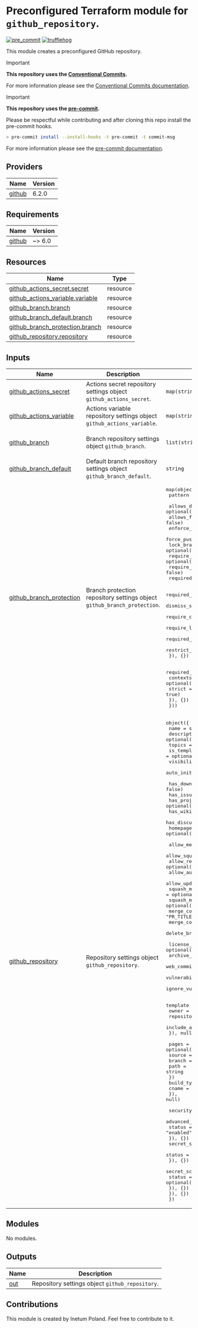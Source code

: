 # Preconfigured Terraform module for `github_repository`.

[![pre_commit](https://github.com/Inetum-Poland/tf-module-github-repository/actions/workflows/pre_commit.yml/badge.svg)](https://github.com/Inetum-Poland/tf-module-github-repository/actions/workflows/pre_commit.yml) [![trufflehog](https://github.com/Inetum-Poland/tf-module-github-repository/actions/workflows/trufflehog.yaml/badge.svg)](https://github.com/Inetum-Poland/tf-module-github-repository/actions/workflows/trufflehog.yaml)

This module creates a preconfigured GitHub repository.

> [!IMPORTANT]
> __This repository uses the [Conventional Commits](https://www.conventionalcommits.org/).__
>
> For more information please see the [Conventional Commits documentation](https://www.conventionalcommits.org/en/v1.0.0/#summary).

> [!IMPORTANT]
> __This repository uses the [pre-commit](https://pre-commit.com/).__
>
> Please be respectful while contributing and after cloning this repo install the pre-commit hooks.
> ```bash
> > pre-commit install --install-hooks -t pre-commit -t commit-msg
> ```
> For more information please see the [pre-commit documentation](https://pre-commit.com/).

<!-- BEGIN_AUTOMATED_TF_DOCS_BLOCK -->
## Providers

| Name | Version |
|------|---------|
| <a name="provider_github"></a> [github](#provider\_github) | 6.2.0 |

## Requirements

| Name | Version |
|------|---------|
| <a name="requirement_github"></a> [github](#requirement\_github) | ~> 6.0 |

## Resources

| Name | Type |
|------|------|
| [github_actions_secret.secret](https://registry.terraform.io/providers/integrations/github/latest/docs/resources/actions_secret) | resource |
| [github_actions_variable.variable](https://registry.terraform.io/providers/integrations/github/latest/docs/resources/actions_variable) | resource |
| [github_branch.branch](https://registry.terraform.io/providers/integrations/github/latest/docs/resources/branch) | resource |
| [github_branch_default.branch](https://registry.terraform.io/providers/integrations/github/latest/docs/resources/branch_default) | resource |
| [github_branch_protection.branch](https://registry.terraform.io/providers/integrations/github/latest/docs/resources/branch_protection) | resource |
| [github_repository.repository](https://registry.terraform.io/providers/integrations/github/latest/docs/resources/repository) | resource |

## Inputs

| Name | Description | Type | Default | Required |
|------|-------------|------|---------|:--------:|
| <a name="input_github_actions_secret"></a> [github\_actions\_secret](#input\_github\_actions\_secret) | Actions secret repository settings object `github_actions_secret`. | `map(string)` | `{}` | no |
| <a name="input_github_actions_variable"></a> [github\_actions\_variable](#input\_github\_actions\_variable) | Actions variable repository settings object `github_actions_variable`. | `map(string)` | `{}` | no |
| <a name="input_github_branch"></a> [github\_branch](#input\_github\_branch) | Branch repository settings object `github_branch`. | `list(string)` | <pre>[<br>  "main"<br>]</pre> | no |
| <a name="input_github_branch_default"></a> [github\_branch\_default](#input\_github\_branch\_default) | Default branch repository settings object `github_branch_default`. | `string` | `"main"` | no |
| <a name="input_github_branch_protection"></a> [github\_branch\_protection](#input\_github\_branch\_protection) | Branch protection repository settings object `github_branch_protection`. | <pre>map(object({<br>    pattern = string<br><br>    allows_deletions                = optional(bool, false)<br>    allows_force_pushes             = optional(bool, false)<br>    enforce_admins                  = optional(bool, false)<br>    force_push_bypassers            = optional(list(string), [])<br>    lock_branch                     = optional(bool, false)<br>    require_conversation_resolution = optional(bool, true)<br>    require_signed_commits          = optional(bool, false)<br>    required_linear_history         = optional(bool, false)<br><br>    required_pull_request_reviews = optional(object({<br>      dismiss_stale_reviews           = optional(bool, true)<br>      require_code_owner_reviews      = optional(bool, true)<br>      require_last_push_approval      = optional(bool, true)<br>      required_approving_review_count = optional(number, 1)<br>      restrict_dismissals             = optional(bool, false)<br>    }), {})<br><br>    required_status_checks = optional(object({<br>      contexts = optional(list(string), ["pre_commit"])<br>      strict   = optional(bool, true)<br>    }), {})<br>  }))</pre> | <pre>{<br>  "main": {<br>    "pattern": "main"<br>  }<br>}</pre> | no |
| <a name="input_github_repository"></a> [github\_repository](#input\_github\_repository) | Repository settings object `github_repository`. | <pre>object({<br>    name        = string<br>    description = optional(string)<br>    topics      = optional(list(string), [])<br>    is_template = optional(bool, false)<br>    visibility  = optional(string, "private")<br>    auto_init   = optional(bool, true)<br><br>    has_downloads   = optional(bool, false)<br>    has_issues      = optional(bool, false)<br>    has_projects    = optional(bool, false)<br>    has_wiki        = optional(bool, false)<br>    has_discussions = optional(bool, false)<br>    homepage_url    = optional(string)<br><br>    allow_merge_commit          = optional(bool, true)<br>    allow_squash_merge          = optional(bool, true)<br>    allow_rebase_merge          = optional(bool, true)<br>    allow_auto_merge            = optional(bool, false)<br>    allow_update_branch         = optional(bool, true)<br>    squash_merge_commit_title   = optional(string, "PR_TITLE")<br>    squash_merge_commit_message = optional(string, "PR_BODY")<br>    merge_commit_title          = optional(string, "PR_TITLE")<br>    merge_commit_message        = optional(string, "PR_BODY")<br>    delete_branch_on_merge      = optional(bool, true)<br><br>    license_template                        = optional(string)<br>    archive_on_destroy                      = optional(bool, true)<br>    web_commit_signoff_required             = optional(bool, false)<br>    vulnerability_alerts                    = optional(bool, true)<br>    ignore_vulnerability_alerts_during_read = optional(bool, true)<br><br>    template = optional(object({<br>      owner                = string<br>      repository           = any<br>      include_all_branches = bool<br>    }), null)<br><br>    pages = optional(object({<br>      source = object({<br>        branch = string<br>        path   = string<br>      })<br>      build_type = string<br>      cname      = string<br>    }), null)<br><br>    security_and_analysis = optional(object({<br>      advanced_security = optional(object({<br>        status = optional(string, "enabled")<br>      }), {})<br>      secret_scanning = optional(object({<br>        status = optional(string, "enabled")<br>      }), {})<br>      secret_scanning_push_protection = optional(object({<br>        status = optional(string, "enabled")<br>      }), {})<br>    }), {})<br>  })</pre> | n/a | yes |

## Modules

No modules.

## Outputs

| Name | Description |
|------|-------------|
| <a name="output_out"></a> [out](#output\_out) | Repository settings object `github_repository`. |
<!-- END_AUTOMATED_TF_DOCS_BLOCK -->

## Contributions

This module is created by Inetum Poland. Feel free to contribute to it.
